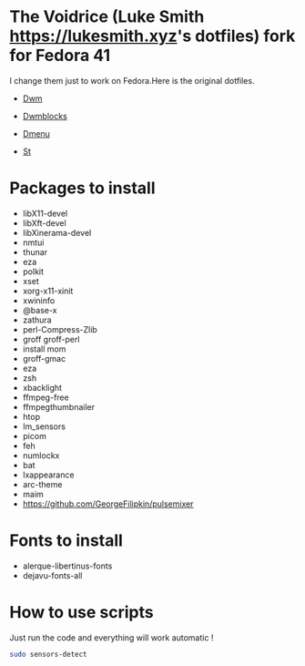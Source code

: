 # The Voidrice (Luke Smith <https://lukesmith.xyz>'s dotfiles) fork for Fedora 41

I change them just to work on Fedora.Here is the original dotfiles.

- [Dwm](	https://github.com/lukesmithxyz/dwm.git)

- [Dwmblocks](https://github.com/LukeSmithxyz/dwmblocks.git)

- [Dmenu](https://github.com/lukesmithxyz/dmenu.git)

- [St](https://github.com/lukesmithxyz/st.git)
# Packages to install

- libX11-devel 
- libXft-devel 
- libXinerama-devel
- nmtui
- thunar
- eza
- polkit
- xset
- xorg-x11-xinit
- xwininfo
- @base-x
- zathura
- perl-Compress-Zlib
- groff groff-perl
- install mom
- groff-gmac
- eza
- zsh
- xbacklight
- ffmpeg-free
- ffmpegthumbnailer
- htop
- lm_sensors
- picom
- feh 
- numlockx
- bat
- lxappearance 
- arc-theme
- maim
- https://github.com/GeorgeFilipkin/pulsemixer

# Fonts to install

- alerque-libertinus-fonts
- dejavu-fonts-all

# How to use scripts 

Just run the code and everything will work automatic !

```sh
sudo sensors-detect
